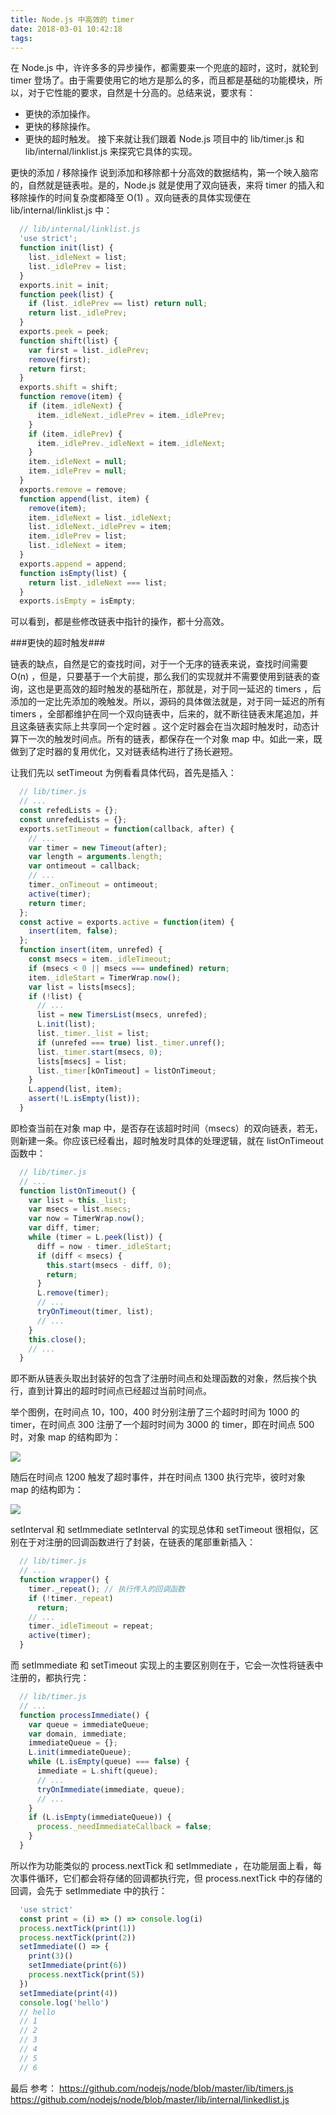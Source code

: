 ```yaml
---
title: Node.js 中高效的 timer
date: 2018-03-01 10:42:18
tags:
---
```

在 Node.js 中，许许多多的异步操作，都需要来一个兜底的超时，这时，就轮到 timer 登场了。由于需要使用它的地方是那么的多，而且都是基础的功能模块，所以，对于它性能的要求，自然是十分高的。总结来说，要求有：
- 更快的添加操作。
- 更快的移除操作。
- 更快的超时触发。
接下来就让我们跟着 Node.js 项目中的 lib/timer.js 和 lib/internal/linklist.js 来探究它具体的实现。

更快的添加 / 移除操作
说到添加和移除都十分高效的数据结构，第一个映入脑帘的，自然就是链表啦。是的，Node.js 就是使用了双向链表，来将 timer 的插入和移除操作的时间复杂度都降至 O(1) 。双向链表的具体实现便在 lib/internal/linklist.js 中：

```javascript
  // lib/internal/linklist.js
  'use strict';
  function init(list) {
    list._idleNext = list;
    list._idlePrev = list;
  }
  exports.init = init;
  function peek(list) {
    if (list._idlePrev == list) return null;
    return list._idlePrev;
  }
  exports.peek = peek;
  function shift(list) {
    var first = list._idlePrev;
    remove(first);
    return first;
  }
  exports.shift = shift;
  function remove(item) {
    if (item._idleNext) {
      item._idleNext._idlePrev = item._idlePrev;
    }
    if (item._idlePrev) {
      item._idlePrev._idleNext = item._idleNext;
    }
    item._idleNext = null;
    item._idlePrev = null;
  }
  exports.remove = remove;
  function append(list, item) {
    remove(item);
    item._idleNext = list._idleNext;
    list._idleNext._idlePrev = item;
    item._idlePrev = list;
    list._idleNext = item;
  }
  exports.append = append;
  function isEmpty(list) {
    return list._idleNext === list;
  }
  exports.isEmpty = isEmpty;
```
可以看到，都是些修改链表中指针的操作，都十分高效。

###更快的超时触发###

链表的缺点，自然是它的查找时间，对于一个无序的链表来说，查找时间需要 O(n) ，但是，只要基于一个大前提，那么我们的实现就并不需要使用到链表的查询，这也是更高效的超时触发的基础所在，那就是，对于同一延迟的 timers ，后添加的一定比先添加的晚触发。所以，源码的具体做法就是，对于同一延迟的所有 timers ，全部都维护在同一个双向链表中，后来的，就不断往链表末尾追加，并且这条链表实际上共享同一个定时器 。这个定时器会在当次超时触发时，动态计算下一次的触发时间点。所有的链表，都保存在一个对象 map 中。如此一来，既做到了定时器的复用优化，又对链表结构进行了扬长避短。

让我们先以 setTimeout 为例看看具体代码，首先是插入：
```javascript
  // lib/timer.js
  // ...
  const refedLists = {};
  const unrefedLists = {};
  exports.setTimeout = function(callback, after) {
    // ...
    var timer = new Timeout(after);
    var length = arguments.length;
    var ontimeout = callback;
    // ...
    timer._onTimeout = ontimeout;
    active(timer);
    return timer;
  };
  const active = exports.active = function(item) {
    insert(item, false);
  };
  function insert(item, unrefed) {
    const msecs = item._idleTimeout;
    if (msecs < 0 || msecs === undefined) return;
    item._idleStart = TimerWrap.now();
    var list = lists[msecs];
    if (!list) {
      // ...
      list = new TimersList(msecs, unrefed);
      L.init(list);
      list._timer._list = list;
      if (unrefed === true) list._timer.unref();
      list._timer.start(msecs, 0);
      lists[msecs] = list;
      list._timer[kOnTimeout] = listOnTimeout;
    }
    L.append(list, item);
    assert(!L.isEmpty(list));
  }
```
即检查当前在对象 map 中，是否存在该超时时间（msecs）的双向链表，若无，则新建一条。你应该已经看出，超时触发时具体的处理逻辑，就在 listOnTimeout 函数中：
```javascript
  // lib/timer.js
  // ...
  function listOnTimeout() {
    var list = this._list;
    var msecs = list.msecs;
    var now = TimerWrap.now();
    var diff, timer;
    while (timer = L.peek(list)) {
      diff = now - timer._idleStart;
      if (diff < msecs) {
        this.start(msecs - diff, 0);
        return;
      }
      L.remove(timer);
      // ...
      tryOnTimeout(timer, list);
      // ...
    }
    this.close();
    // ...
  }
```
即不断从链表头取出封装好的包含了注册时间点和处理函数的对象，然后挨个执行，直到计算出的超时时间点已经超过当前时间点。

举个图例，在时间点 10，100，400 时分别注册了三个超时时间为 1000 的 timer，在时间点 300 注册了一个超时时间为 3000 的 timer，即在时间点 500 时，对象 map 的结构即为：

![](http://dn-cnode.qbox.me/Fk8xPsE6dngPmzWb3Pa8veKzZTHN)

随后在时间点 1200 触发了超时事件，并在时间点 1300 执行完毕，彼时对象 map 的结构即为：

![](http://dn-cnode.qbox.me/FstFzY_Ys4L8HjVJTVqF7bFPmO0_)

setInterval 和 setImmediate
setInterval 的实现总体和 setTimeout 很相似，区别在于对注册的回调函数进行了封装，在链表的尾部重新插入：
```javascript
  // lib/timer.js
  // ...
  function wrapper() {
    timer._repeat(); // 执行传入的回调函数
    if (!timer._repeat)
      return;
    // ...
    timer._idleTimeout = repeat;
    active(timer);
  }
```
而 setImmediate 和 setTimeout 实现上的主要区别则在于，它会一次性将链表中注册的，都执行完：
```javascript
  // lib/timer.js
  // ...
  function processImmediate() {
    var queue = immediateQueue;
    var domain, immediate;
    immediateQueue = {};
    L.init(immediateQueue);
    while (L.isEmpty(queue) === false) {
      immediate = L.shift(queue);
      // ...
      tryOnImmediate(immediate, queue);
      // ...
    }
    if (L.isEmpty(immediateQueue)) {
      process._needImmediateCallback = false;
    }
  }
```
所以作为功能类似的 process.nextTick 和 setImmediate ，在功能层面上看，每次事件循环，它们都会将存储的回调都执行完，但 process.nextTick 中的存储的回调，会先于 setImmediate 中的执行：

```javascript
  'use strict'
  const print = (i) => () => console.log(i)
  process.nextTick(print(1))
  process.nextTick(print(2))
  setImmediate(() => {
    print(3)()
    setImmediate(print(6))
    process.nextTick(print(5))
  })
  setImmediate(print(4))
  console.log('hello')
  // hello
  // 1
  // 2
  // 3
  // 4
  // 5
  // 6
```
最后
参考：
https://github.com/nodejs/node/blob/master/lib/timers.js
https://github.com/nodejs/node/blob/master/lib/internal/linkedlist.js